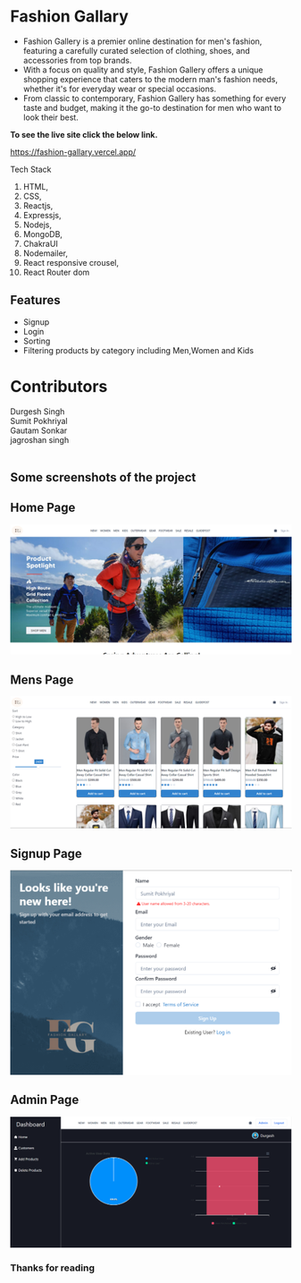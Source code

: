 # Fashion Gallary 

<ul>
<li> Fashion Gallery is a premier online destination for men's fashion, featuring a carefully curated selection of clothing, shoes, and accessories from top brands.</li>

<li> With a focus on quality and style, Fashion Gallery offers a unique shopping experience that caters to the modern man's fashion needs, whether it's for everyday wear or special occasions. </li>

<li> From classic to contemporary, Fashion Gallery has something for every taste and budget, making it the go-to destination for men who want to look their best.</li>
</ul>

**To see the live site click the below link.**

https://fashion-gallary.vercel.app/

Tech Stack 
1. HTML,
2. CSS,
3. Reactjs,
4. Expressjs,
5. Nodejs,
6. MongoDB,
7. ChakraUI
8. Nodemailer,
9. React responsive crousel,
10. React Router dom  
  



## Features
<ul>
  <li>Signup</li>
  <li>Login</li>
    <li>Sorting</li>
  <li>Filtering products by category including Men,Women and Kids</li>
</ul>


<h1>Contributors</h1>
Durgesh Singh<br/>
Sumit Pokhriyal <br/>
Gautam Sonkar<br/>
jagroshan singh<br/>
<br/>


## Some screenshots of the project

## Home Page
<img src="./screenshot/home.png"/>

## Mens Page
<img src="./screenshot/menspage.png"/>

## Signup Page

<img src="./screenshot/signup.png"/>

## Admin Page

<img src="./screenshot/admin.png"/>


### Thanks for reading
